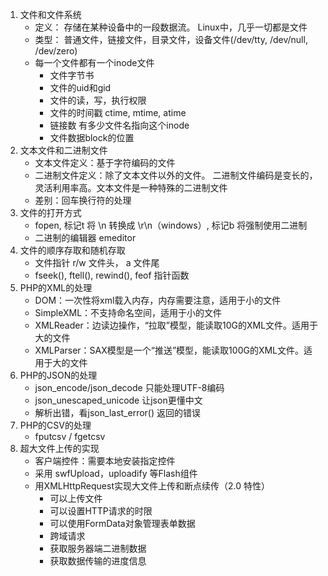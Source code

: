 1. 文件和文件系统
    * 定义： 存储在某种设备中的一段数据流。 Linux中，几乎一切都是文件
    * 类型： 普通文件，链接文件，目录文件，设备文件(/dev/tty, /dev/null, /dev/zero)
    - 每一个文件都有一个inode文件
        * 文件字节书
        * 文件的uid和gid
        * 文件的读，写，执行权限
        * 文件的时间戳 ctime, mtime, atime
        * 链接数 有多少文件名指向这个inode
        * 文件数据block的位置
2. 文本文件和二进制文件
    * 文本文件定义：基于字符编码的文件
    * 二进制文件定义：除了文本文件以外的文件。 二进制文件编码是变长的，灵活利用率高。文本文件是一种特殊的二进制文件
    * 差别：回车换行符的处理
3. 文件的打开方式
    * fopen, 标记t 将 \n 转换成 \r\n（windows）, 标记b 将强制使用二进制
    * 二进制的编辑器 emeditor
4. 文件的顺序存取和随机存取
    * 文件指针 r/w 文件头， a 文件尾
    * fseek(), ftell(), rewind(), feof 指针函数
5. PHP的XML的处理
    * DOM：一次性将xml载入内存，内存需要注意，适用于小的文件
    * SimpleXML：不支持命名空间，适用于小的文件
    * XMLReader：边读边操作，“拉取”模型，能读取10G的XML文件。适用于大的文件
    * XMLParser：SAX模型是一个“推送”模型，能读取100G的XML文件。适用于大的文件
6. PHP的JSON的处理
    * json_encode/json_decode 只能处理UTF-8编码
    * json_unescaped_unicode 让json更懂中文
    * 解析出错，看json_last_error() 返回的错误
7. PHP的CSV的处理
    * fputcsv / fgetcsv
8. 超大文件上传的实现
    * 客户端控件：需要本地安装指定控件
    * 采用 swfUpload，uploadify 等Flash组件
    - 用XMLHttpRequest实现大文件上传和断点续传（2.0 特性）
        * 可以上传文件
        * 可以设置HTTP请求的时限
        * 可以使用FormData对象管理表单数据
        * 跨域请求
        * 获取服务器端二进制数据
        * 获取数据传输的进度信息